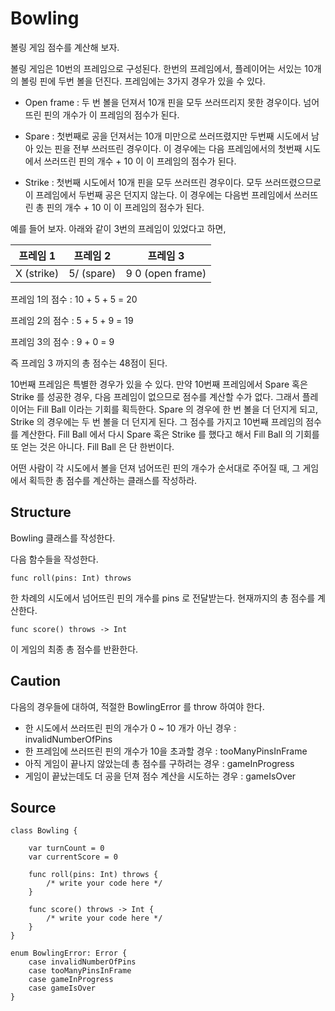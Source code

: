 # Bowling

볼링 게임 점수를 계산해 보자.

볼링 게임은 10번의 프레임으로 구성된다. 한번의 프레임에서, 플레이어는 서있는 10개의 볼링 핀에 두번 볼을 던진다. 프레임에는 3가지 경우가 있을 수 있다.

* Open frame : 두 번 볼을 던져서 10개 핀을 모두 쓰러뜨리지 못한 경우이다. 넘어뜨린 핀의 개수가 이 프레임의 점수가 된다.

* Spare : 첫번째로 공을 던져서는 10개 미만으로 쓰러뜨렸지만 두번째 시도에서 남아 있는 핀을 전부 쓰러뜨린 경우이다. 이 경우에는 다음 프레임에서의 첫번째 시도에서 쓰러뜨린 핀의 개수 + 10 이 이 프레임의 점수가 된다.

* Strike : 첫번째 시도에서 10개 핀을 모두 쓰러뜨린 경우이다. 모두 쓰러뜨렸으므로 이 프레임에서 두번째 공은 던지지 않는다. 이 경우에는 다음번 프레임에서 쓰러뜨린 총 핀의 개수 + 10 이 이 프레임의 점수가 된다.

예를 들어 보자. 아래와 같이 3번의 프레임이 있었다고 하면,

| 프레임  1         | 프레임  2       | 프레임 3                 |
| :-------------: |:-------------:| :---------------------:|
| X (strike)      | 5/ (spare)    | 9 0 (open frame)       |

프레임 1의 점수 : 10 + 5 + 5 = 20

프레임 2의 점수 : 5 + 5 + 9 = 19

프레임 3의 점수 : 9 + 0 = 9

즉 프레임 3 까지의 총 점수는 48점이 된다.

10번째 프레임은 특별한 경우가 있을 수 있다. 만약 10번째 프레임에서 Spare 혹은 Strike 를 성공한 경우, 다음 프레임이 없으므로 점수를 계산할 수가 없다. 그래서 플레이어는 Fill Ball 이라는 기회를 획득한다. Spare 의 경우에 한 번 볼을 더 던지게 되고, Strike 의 경우에는 두 번 볼을 더 던지게 된다. 그 점수를 가지고 10번째 프레임의 점수를 계산한다. Fill Ball 에서 다시 Spare 혹은 Strike 를 했다고 해서 Fill Ball 의 기회를 또 얻는 것은 아니다. Fill Ball 은 단 한번이다.

어떤 사람이 각 시도에서 볼을 던져 넘어뜨린 핀의 개수가 순서대로 주어질 때, 그 게임에서 획득한 총 점수를 계산하는 클래스를 작성하라.

## Structure

Bowling 클래스를 작성한다.

다음 함수들을 작성한다.

```
func roll(pins: Int) throws
```

한 차례의 시도에서 넘어뜨린 핀의 개수를 pins 로 전달받는다. 현재까지의 총 점수를 계산한다.

```
func score() throws -> Int
```

이 게임의 최종 총 점수를 반환한다.

## Caution

다음의 경우들에 대하여, 적절한 BowlingError 를 throw 하여야 한다.

* 한 시도에서 쓰러뜨린 핀의 개수가 0 ~ 10 개가 아닌 경우 : invalidNumberOfPins
* 한 프레임에 쓰러뜨린 핀의 개수가 10을 초과할 경우 : tooManyPinsInFrame
* 아직 게임이 끝나지 않았는데 총 점수를 구하려는 경우 : gameInProgress
* 게임이 끝났는데도 더 공을 던져 점수 계산을 시도하는 경우 : gameIsOver

## Source

```
class Bowling {

    var turnCount = 0
    var currentScore = 0

    func roll(pins: Int) throws {
        /* write your code here */
    }

    func score() throws -> Int {
        /* write your code here */
    }
}

enum BowlingError: Error {
    case invalidNumberOfPins
    case tooManyPinsInFrame
    case gameInProgress
    case gameIsOver
}
```
